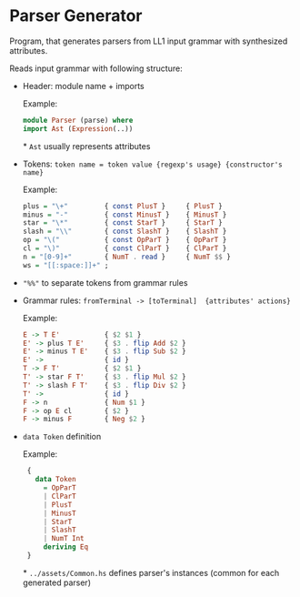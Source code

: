 # Parser Generator

Program, that generates parsers from LL1 input grammar with synthesized attributes.

Reads input grammar with following structure:

  - Header: module name + imports

    Example:

    ```hs
    module Parser (parse) where
    import Ast (Expression(..))
    ```

    \* `Ast` usually represents attributes
    
  - Tokens: `token name = token value {regexp's usage} {constructor's name}`
  
    Example:
    
    ```hs
    plus = "\+"         { const PlusT }     { PlusT }
    minus = "-"         { const MinusT }    { MinusT }
    star = "\*"         { const StarT }     { StarT }
    slash = "\\"        { const SlashT }    { SlashT }
    op = "\("           { const OpParT }    { OpParT }
    cl = "\)"           { const ClParT }    { ClParT }
    n = "[0-9]+"        { NumT . read }     { NumT $$ }
    ws = "[[:space:]]+" ;
    ```
    
   - `"%%"` to separate tokens from grammar rules
  
   - Grammar rules: `fromTerminal -> [toTerminal]  {attributes' actions}`
              
     Example:
     
     ```hs
     E -> T E'           { $2 $1 }
     E' -> plus T E'     { $3 . flip Add $2 }
     E' -> minus T E'    { $3 . flip Sub $2 }
     E' ->               { id }
     T -> F T'           { $2 $1 }
     T' -> star F T'     { $3 . flip Mul $2 }
     T' -> slash F T'    { $3 . flip Div $2 }
     T' ->               { id }
     F -> n              { Num $1 }
     F -> op E cl        { $2 }
     F -> minus F        { Neg $2 }
     ```
              
   - `data Token` definition
   
     Example:
    
     ```hs
      {
        data Token
          = OpParT
          | ClParT
          | PlusT
          | MinusT
          | StarT
          | SlashT
          | NumT Int
          deriving Eq
      }
     ```
              
      \* `../assets/Common.hs` defines parser's instances (common for each generated parser) 
             

